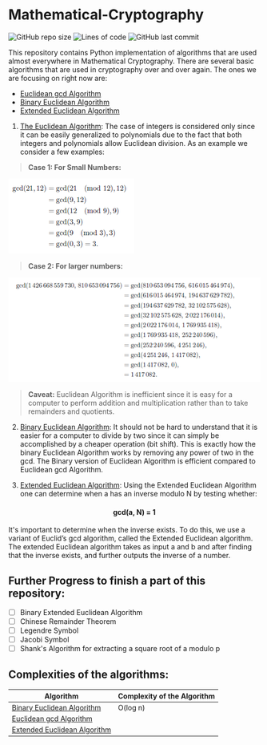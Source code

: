 # Mathematical-Cryptography

![GitHub repo size](https://img.shields.io/github/repo-size/aaqibb13/Mathematical-Cryptography) ![Lines of code](https://img.shields.io/tokei/lines/github/aaqibb13/Mathematical-Cryptography) ![GitHub last commit](https://img.shields.io/github/last-commit/aaqibb13/Mathematical-Cryptography)

This repository contains Python implementation of algorithms that are used almost everywhere in Mathematical Cryptography. There are several basic algorithms that are used in cryptography over and over again. The ones we are focusing on right now are:

- [Euclidean gcd Algorithm](euclideanalgo.py) 
- [Binary Euclidean Algorithm](bineuclid.py)
- [Extended Euclidean Algorithm](eea.py)

1. [The Euclidean Algorithm](euclideanalgo.py): The case of integers is considered only since it can be easily generalized to polynomials due to the fact that both integers and polynomials allow Euclidean division.
As an example we consider a few examples:

> **Case 1: For Small Numbers:**

<img src="Example1.png" alt="Paris" class="center">

> **Case 2: For larger numbers:**

<img src="Example2.png" alt="Paris" class="center">

> **Caveat:** Euclidean Algorithm is inefficient since it is easy for a computer to perform addition and multiplication rather than to take remainders and quotients.

2. [Binary Euclidean Algorithm](bineuclid.py): It should not be hard to understand that it is easier for a computer to divide by two since it can simply be accomplished by a cheaper operation (bit shift). This is exactly how the binary Euclidean Algorithm works by removing any power of two in the gcd. The Binary version of Euclidean Algorithm is efficient compared to Euclidean gcd Algorithm.

3. [Extended Euclidean Algorithm](eea.py): Using the Extended Euclidean Algorithm one can determine when a has an inverse modulo N by testing whether:
<div align="center">
  <h4> gcd(a, N) = 1 </h4>
</div>
It's important to determine when the inverse exists. To do this, we use a variant of Euclid’s gcd algorithm, called the Extended Euclidean algorithm. The extended Euclidean algorithm takes as input a and b and after finding that the inverse exists, and further outputs the inverse of a number.

## Further Progress to finish a part of this repository:
- [ ] Binary Extended Euclidean Algorithm
- [ ] Chinese Remainder Theorem
- [ ] Legendre Symbol
- [ ] Jacobi Symbol
- [ ] Shank's Algorithm for extracting a square root of a modulo p

## Complexities of the algorithms:

|   Algorithm                                | Complexity of the Algorithm                               |
| -------------------------------------------| ----------------------------------------------------------|
| [Binary Euclidean Algorithm](bineuclid.py) |          O(log n)                                                 |
| [Euclidean gcd Algorithm](euclideanalgo.py)|                                                           |
| [Extended Euclidean Algorithm](eea.py)     |                                                           |
